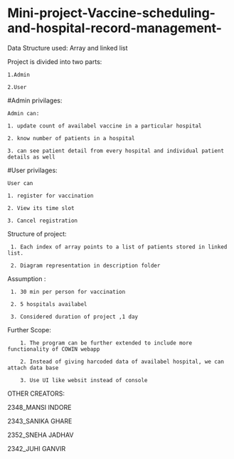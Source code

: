 # Mini-project-Vaccine-scheduling-and-hospital-record-management-

Data Structure used: Array and linked list 


Project is divided into two parts:

    1.Admin

    2.User


#Admin privilages:

    Admin can:
  
    1. update count of availabel vaccine in a particular hospital
  
    2. know number of patients in a hospital
    
    3. can see patient detail from every hospital and individual patient details as well
  
  
#User privilages:

    User can 

    1. register for vaccination
  
    2. View its time slot
  
    3. Cancel registration
  
  
Structure of project:

     1. Each index of array points to a list of patients stored in linked list.
     
     2. Diagram representation in description folder
   
   
Assumption : 

     1. 30 min per person for vaccination
             
     2. 5 hospitals availabel
             
     3. Considered duration of project ,1 day
             
 Further Scope: 
 
        1. The program can be further extended to include more functionality of COWIN webapp
       
        2. Instead of giving harcoded data of availabel hospital, we can attach data base
        
        3. Use UI like websit instead of console
        
        
 
  OTHER CREATORS:
  
  2348_MANSI INDORE
  
  2343_SANIKA GHARE
  
  2352_SNEHA JADHAV
  
  2342_JUHI GANVIR
